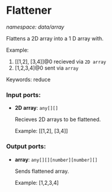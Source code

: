 # Flattener

_namespace: data/array_

Flattens a 2D array into a  1 D array with.

Example:
1. [[1,2], [3,4]]@0 recieved via `2D array`
2. [1,2,3,4]@0 sent via `array` 

Keywords: reduce

### Input ports:

* __2D array__: ` any[][] `

    Recieves 2D arrays to be flattened.
    
    Example:
    [[1,2], [3,4]]

### Output ports:

* __array__: ` any[][][number][number][] `

    Sends flattened array.
    
    Example:
    [1,2,3,4]

